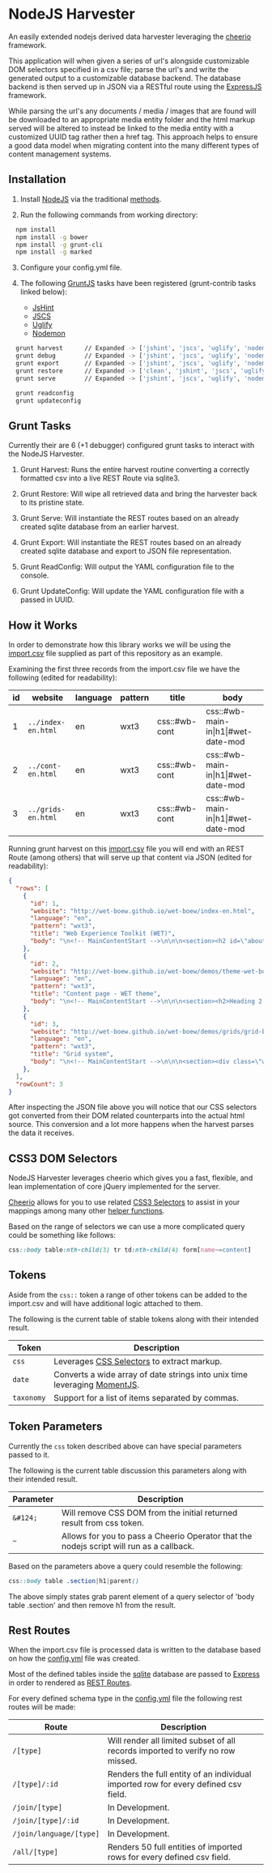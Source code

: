 NodeJS Harvester
================

An easily extended nodejs derived data harvester leveraging the [cheerio][cheerio] framework.

This application will when given a series of url's alongside customizable DOM selectors specified in a csv file; parse the url's and write the generated output to a customizable database backend. The database backend is then served up in JSON via a RESTful route using the [ExpressJS][express] framework.

While parsing the url's any documents / media / images that are found will be downloaded to an appropriate media entity folder and the html markup served will be altered to instead be linked to the media entity with a customized UUID tag rather then a href tag. This approach helps to ensure a good data model when migrating content into the many different types of content management systems.

## Installation

1. Install [NodeJS][node] via the traditional [methods][methods].

2. Run the following commands from working directory:

```sh
  npm install
  npm install -g bower
  npm install -g grunt-cli
  npm install -g marked
```

3. Configure your config.yml file.

4. The following [GruntJS][grunt] tasks have been registered (grunt-contrib tasks linked below):

    * [JsHint][jshint]
    * [JSCS][jscs]
    * [Uglify][uglify]
    * [Nodemon][nodemon]

```sh
  grunt harvest      // Expanded -> ['jshint', 'jscs', 'uglify', 'nodemon:harvest']
  grunt debug        // Expanded -> ['jshint', 'jscs', 'uglify', 'nodemon:debug']
  grunt export       // Expanded -> ['jshint', 'jscs', 'uglify', 'nodemon:export']
  grunt restore      // Expanded -> ['clean', 'jshint', 'jscs', 'uglify']
  grunt serve        // Expanded -> ['jshint', 'jscs', 'uglify', 'nodemon:serve']

  grunt readconfig   
  grunt updateconfig
```

## Grunt Tasks

Currently their are 6 (+1 debugger) configured grunt tasks to interact with the NodeJS Harvester.

1. Grunt Harvest: Runs the entire harvest routine converting a correctly formatted csv into a live REST Route via sqlite3.

2. Grunt Restore: Will wipe all retrieved data and bring the harvester back to its pristine state.

3. Grunt Serve: Will instantiate the REST routes based on an already created sqlite database from an earlier harvest.

4. Grunt Export: Will instantiate the REST routes based on an already created sqlite database and export to JSON file representation.

5. Grunt ReadConfig: Will output the YAML configuration file to the console.

6. Grunt UpdateConfig: Will update the YAML configuration file with a passed in UUID.

## How it Works

In order to demonstrate how this library works we will be using the [import.csv][importcsv] file supplied as part of this repository as an example.

Examining the first three records from the import.csv file we have the following (edited for readability):

| id  | website            | language | pattern | title            | body                                         |
| --- | ------------------ | -------- | ------- | ---------------- | -------------------------------------------- |
| 1   | `../index-en.html` | en       | wxt3    | css::#wb-cont    | css::#wb-main-in&#124;h1&#124;#wet-date-mod  |
| 2   | `../cont-en.html`  | en       | wxt3    | css::#wb-cont    | css::#wb-main-in&#124;h1&#124;#wet-date-mod  |
| 3   | `../grids-en.html` | en       | wxt3    | css::#wb-cont    | css::#wb-main-in&#124;h1&#124;#wet-date-mod  |

Running grunt harvest on this [import.csv][importcsv] file you will end with an REST Route (among others) that will serve up that content via JSON (edited for readability):

```json
{
  "rows": [
    {
      "id": 1,
      "website": "http://wet-boew.github.io/wet-boew/index-en.html",
      "language": "en",
      "pattern": "wxt3",
      "title": "Web Experience Toolkit (WET)",
      "body": "\n<!-- MainContentStart -->\n\n\n<section><h2 id=\"about\">What is the Web Experience Toolkit?</h2>...</section></div>\n<!-- MainContentEnd -->\n"
    },
    {
      "id": 2,
      "website": "http://wet-boew.github.io/wet-boew/demos/theme-wet-boew/cont-en.html",
      "language": "en",
      "pattern": "wxt3",
      "title": "Content page - WET theme",
      "body": "\n<!-- MainContentStart -->\n\n\n<section><h2>Heading 2 (<code>h2</code>) - default appearance</h2>...<section></div>\n<!-- MainContentEnd -->\n"
    },
    {
      "id": 3,
      "website": "http://wet-boew.github.io/wet-boew/demos/grids/grid-base-en.html",
      "language": "en",
      "pattern": "wxt3",
      "title": "Grid system",
      "body": "\n<!-- MainContentStart -->\n\n\n<section><div class=\"wet-boew-prettify all-pre linenums\">...<section></div>\n<!-- MainContentEnd -->\n"
    },
  ],
  "rowCount": 3
}
```

After inspecting the JSON file above you will notice that our CSS selectors got converted from their DOM related counterparts into the actual html source. This conversion and a lot more happens when the harvest parses the data it receives.

## CSS3 DOM Selectors

NodeJS Harvester leverages cheerio which gives you a fast, flexible, and lean implementation of core jQuery implemented for the server.

[Cheerio][cheerio] allows for you to use related [CSS3 Selectors][selectors] to assist in your mappings among many other [helper functions][helper].

Based on the range of selectors we can use a more complicated query could be something like follows:

```css
css::body table:nth-child(3) tr td:nth-child(4) form[name~=content]
```

## Tokens

Aside from the `css::` token a range of other tokens can be added to the import.csv and will have additional logic attached to them.

The following is the current table of stable tokens along with their intended result.

| Token       | Description                                                                          |
| ---------   | ------------------------------------------------------------------------------------ |
| `css`       | Leverages [CSS Selectors][selectors] to extract markup.                              |
| `date`      | Converts a wide array of date strings into unix time leveraging [MomentJS][moment].   |
| `taxonomy`  | Support for a list of items separated by commas.                                     |

## Token Parameters

Currently the `css` token described above can have special parameters passed to it.

The following is the current table discussion this parameters along with their intended result.

| Parameter   | Description                                                                              |
| ----------- | ---------------------------------------------------------------------------------------- |
| `&#124;`    | Will remove CSS DOM from the initial returned result from css token.                     |
| `~`         | Allows for you to pass a Cheerio Operator that the nodejs script will run as a callback. |

Based on the parameters above a query could resemble the following:

```css
css::body table .section|h1|parent()
```

The above simply states grab parent element of a query selector of 'body table .section' and then remove h1 from the result.

## Rest Routes

When the import.csv file is processed data is written to the database based on how the [config.yml][config] file was created.

Most of the defined tables inside the [sqlite][sqlite] database are passed to [Express][express] in order to rendered as [REST Routes][routes].

For every defined schema type in the [config.yml][config] file the following rest routes will be made:

| Route                    | Description                                                                          |
| ------------------------ | ------------------------------------------------------------------------------------ |
| `/[type]`                | Will render all limited subset of all records imported to verify no row missed.      |
| `/[type]/:id`            | Renders the full entity of an individual imported row for every defined csv field.   |
| `/join/[type]`           | In Development.                                                                      |
| `/join/[type]/:id`       | In Development.                                                                      |
| `/join/language/[type]`  | In Development.                                                                      |
| `/all/[type]`            | Renders 50 full entities of imported rows for every defined csv field.               |


<!-- Links Referenced -->

[config]:     http://github.com/nodejs-harvester/blob/master/config/config.yml.example
[cheerio]:    https://github.com/MatthewMueller/cheerio
[express]:    http://expressjs.com
[helper]:     http://sizzlejs.com
[jscs]:       https://github.com/gustavohenke/grunt-jscs-checker
[jshint]:     https://github.com/gruntjs/grunt-contrib-jshint
[grunt]:      http://gruntjs.com
[importcsv]:  http://github.com/nodejs-harvester/blob/master/import/import.csv
[methods]:    https://github.com/joyent/node/wiki/Installing-Node.js-via-package-manager
[moment]:     http://momentjs.com
[node]:       http://nodejs.org
[nodemon]:    https://github.com/ChrisWren/grunt-nodemon
[routes]:     http://expressjs.com/3x/api.html#app.routes
[selectors]:  http://api.jquery.com/category/selectors
[sizzle]:     http://sizzlejs.com
[sqlite]:     http://www.sqlite.org/about.html
[uglify]:     https://github.com/gruntjs/grunt-contrib-uglify
